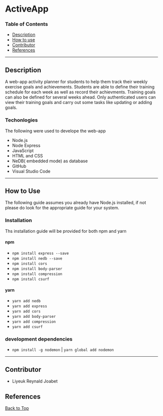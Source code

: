 # ActiveApp

### Table of Contents
- [Description](#description)
- [How to use](#how-to-use)
- [Contributor](#contributor)
- [References](#references)



 ___ 

## Description
A web-app activity planner for students to help them track their weekly exercise goals and achievements. Students are able to define their training schedule for each week as well as record their achievments. Training goals can also be defined for several weeks ahead. Only authenticated users can view their training goals and carry out some tasks like updating or adding goals.

### Techonlogies
 The following were used to develope the  web-app
 - Node.js
 - Node Express
 - JavaScript
 - HTML and CSS
 - NeDB( embedded mode) as database
 - GitHub 
 - Visual Studio Code


___

## How to Use
The following guide assumes you already have Node.js installed, if not please do look for the appropriate guide for your system.
 ### Installation
 Ths installation guide will be provided for both npm and yarn

 #### npm
 - `npm install express --save`
 - `npm install nedb --save`
 - `npm install cors`
 - `npm install body-parser`
 - `npm install compression`
 - `npm install csurf`

#### yarn
 - `yarn add nedb`
 - `yarn add express`
 - `yarn add cors`
 - `yarn add body-parser`
 - `yarn add compression`
 - `yarn add csurf`

 ### development dependencies
- `npm install -g nodemon` | `yarn global add nodemon`
___

## Contributor
- Liyeuk Reynald Joabet

## References
[Back to Top](#ActiveApp)
